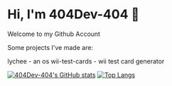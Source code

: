 # Hi, I'm 404Dev-404 👋

Welcome to my Github Account

Some projects I've made are:

lychee - an os
wii-test-cards - wii test card generator

[![404Dev-404's GitHub stats](https://github-readme-stats.vercel.app/api?username=404Dev-404)](https://github.com/anuraghazra/github-readme-stats)
[![Top Langs](https://github-readme-stats.vercel.app/api/top-langs/?username=404Dev-404)](https://github.com/anuraghazra/github-readme-stats)
